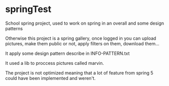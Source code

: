 # springTest
School spring project, used to work on spring in an overall and some design patterns


Otherwise this project is a spring gallery, once logged in you can upload pictures, make them public or not, apply filters on them, download them...

It apply some design pattern describe in INFO-PATTERN.txt

It used a lib to proccess pictures called marvin.

The project is not optimized meaning that a lot of feature from spring 5 could have been implemented and weren't.
